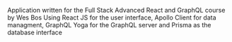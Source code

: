 Application written for the Full Stack Advanced React and GraphQL course by Wes Bos
Using React JS for the user interface, Apollo Client for data managment, GraphQL Yoga for the GraphQL server and Prisma as the database interface 
